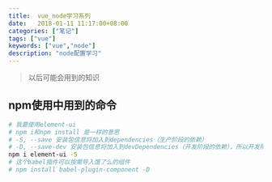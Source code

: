 ```yaml
---
title:  vue_node学习系列
date:   2018-01-11 11:17:00+08:00
categories: ["笔记"]
tags: ["vue"]
keywords: ["vue","node"]
description: "node配置学习"
---
```


> 以后可能会用到的知识

## npm使用中用到的命令
```bash
# 我要使用element-ui
# npm i和npm install 是一样的意思
# -S, --save 安装包信息将加入到dependencies（生产阶段的依赖） 
# -D, --save-dev 安装包信息将加入到devDependencies（开发阶段的依赖），所以开发阶段一般使用它
npm i element-ui -S
# 这个babel插件可以按需导入饿了么的组件
# npm install babel-plugin-component -D
```

